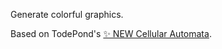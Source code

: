 Generate colorful graphics.

Based on TodePond's [✨ NEW Cellular Automata](https://www.youtube.com/watch?v=WMJ1H3Ai-qs).
